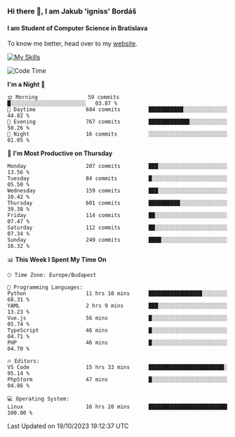 ### Hi there 👋, I am Jakub 'igniss' Bordáš

#### I am Student of Computer Science in Bratislava
To know me better, head over to my [website](https://bordas.sk).

[![My Skills](https://skillicons.dev/icons?i=js,html,css,figma,svelte,java,kotlin,python,postgresql,typescript,nest,nodejs)](https://bordas.sk)


<!--START_SECTION:waka-->
![Code Time](http://img.shields.io/badge/Code%20Time-1%2C239%20hrs%2040%20mins-blue)

**I'm a Night 🦉** 

```text
🌞 Morning                59 commits          █░░░░░░░░░░░░░░░░░░░░░░░░   03.87 % 
🌆 Daytime                684 commits         ███████████░░░░░░░░░░░░░░   44.82 % 
🌃 Evening                767 commits         █████████████░░░░░░░░░░░░   50.26 % 
🌙 Night                  16 commits          ░░░░░░░░░░░░░░░░░░░░░░░░░   01.05 % 
```
📅 **I'm Most Productive on Thursday** 

```text
Monday                   207 commits         ███░░░░░░░░░░░░░░░░░░░░░░   13.56 % 
Tuesday                  84 commits          █░░░░░░░░░░░░░░░░░░░░░░░░   05.50 % 
Wednesday                159 commits         ███░░░░░░░░░░░░░░░░░░░░░░   10.42 % 
Thursday                 601 commits         ██████████░░░░░░░░░░░░░░░   39.38 % 
Friday                   114 commits         ██░░░░░░░░░░░░░░░░░░░░░░░   07.47 % 
Saturday                 112 commits         ██░░░░░░░░░░░░░░░░░░░░░░░   07.34 % 
Sunday                   249 commits         ████░░░░░░░░░░░░░░░░░░░░░   16.32 % 
```


📊 **This Week I Spent My Time On** 

```text
🕑︎ Time Zone: Europe/Budapest

💬 Programming Languages: 
Python                   11 hrs 10 mins      █████████████████░░░░░░░░   68.31 % 
YAML                     2 hrs 9 mins        ███░░░░░░░░░░░░░░░░░░░░░░   13.23 % 
Vue.js                   56 mins             █░░░░░░░░░░░░░░░░░░░░░░░░   05.74 % 
TypeScript               46 mins             █░░░░░░░░░░░░░░░░░░░░░░░░   04.71 % 
PHP                      46 mins             █░░░░░░░░░░░░░░░░░░░░░░░░   04.70 % 

🔥 Editors: 
VS Code                  15 hrs 33 mins      ████████████████████████░   95.14 % 
PhpStorm                 47 mins             █░░░░░░░░░░░░░░░░░░░░░░░░   04.86 % 

💻 Operating System: 
Linux                    16 hrs 20 mins      █████████████████████████   100.00 % 
```


 Last Updated on 19/10/2023 19:12:37 UTC
<!--END_SECTION:waka-->
